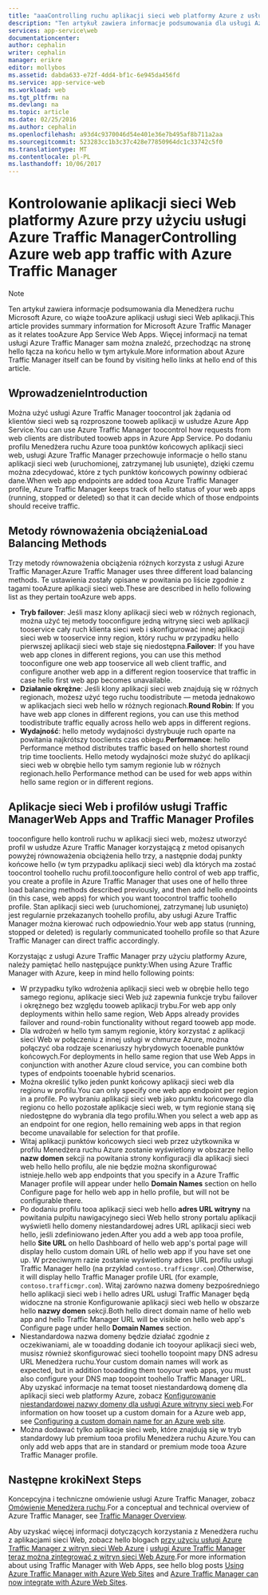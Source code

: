```yaml
---
title: "aaaControlling ruchu aplikacji sieci web platformy Azure z usługą Azure Traffic Manager"
description: "Ten artykuł zawiera informacje podsumowania dla usługi Azure Traffic Manager pod kątem tooAzure aplikacji sieci web."
services: app-service\web
documentationcenter: 
author: cephalin
writer: cephalin
manager: erikre
editor: mollybos
ms.assetid: dabda633-e72f-4dd4-bf1c-6e945da456fd
ms.service: app-service-web
ms.workload: web
ms.tgt_pltfrm: na
ms.devlang: na
ms.topic: article
ms.date: 02/25/2016
ms.author: cephalin
ms.openlocfilehash: a93d4c9370046d54e401e36e7b495af8b711a2aa
ms.sourcegitcommit: 523283cc1b3c37c428e77850964dc1c33742c5f0
ms.translationtype: MT
ms.contentlocale: pl-PL
ms.lasthandoff: 10/06/2017
---
```

# <a name="controlling-azure-web-app-traffic-with-azure-traffic-manager"></a><span data-ttu-id="ecfdb-103">Kontrolowanie aplikacji sieci Web platformy Azure przy użyciu usługi Azure Traffic Manager</span><span class="sxs-lookup"><span data-stu-id="ecfdb-103">Controlling Azure web app traffic with Azure Traffic Manager</span></span>
> [!NOTE]
> <span data-ttu-id="ecfdb-104">Ten artykuł zawiera informacje podsumowania dla Menedżera ruchu Microsoft Azure, co wiąże tooAzure aplikacji usługi sieci Web aplikacji.</span><span class="sxs-lookup"><span data-stu-id="ecfdb-104">This article provides summary information for Microsoft Azure Traffic Manager as it relates tooAzure App Service Web Apps.</span></span> <span data-ttu-id="ecfdb-105">Więcej informacji na temat usługi Azure Traffic Manager sam można znaleźć, przechodząc na stronę hello łącza na końcu hello w tym artykule.</span><span class="sxs-lookup"><span data-stu-id="ecfdb-105">More information about Azure Traffic Manager itself can be found by visiting hello links at hello end of this article.</span></span>
> 
> 

## <a name="introduction"></a><span data-ttu-id="ecfdb-106">Wprowadzenie</span><span class="sxs-lookup"><span data-stu-id="ecfdb-106">Introduction</span></span>
<span data-ttu-id="ecfdb-107">Można użyć usługi Azure Traffic Manager toocontrol jak żądania od klientów sieci web są rozproszone tooweb aplikacji w usłudze Azure App Service.</span><span class="sxs-lookup"><span data-stu-id="ecfdb-107">You can use Azure Traffic Manager toocontrol how requests from web clients are distributed tooweb apps in Azure App Service.</span></span> <span data-ttu-id="ecfdb-108">Po dodaniu profilu Menedżera ruchu Azure tooa punktów końcowych aplikacji sieci web, usługi Azure Traffic Manager przechowuje informacje o hello stanu aplikacji sieci web (uruchomionej, zatrzymanej lub usunięte), dzięki czemu można zdecydować, które z tych punktów końcowych powinny odbierać dane.</span><span class="sxs-lookup"><span data-stu-id="ecfdb-108">When web app endpoints are added tooa Azure Traffic Manager profile, Azure Traffic Manager keeps track of hello status of your web apps (running, stopped or deleted) so that it can decide which of those endpoints should receive traffic.</span></span>

## <a name="load-balancing-methods"></a><span data-ttu-id="ecfdb-109">Metody równoważenia obciążenia</span><span class="sxs-lookup"><span data-stu-id="ecfdb-109">Load Balancing Methods</span></span>
<span data-ttu-id="ecfdb-110">Trzy metody równoważenia obciążenia różnych korzysta z usługi Azure Traffic Manager.</span><span class="sxs-lookup"><span data-stu-id="ecfdb-110">Azure Traffic Manager uses three different load balancing methods.</span></span> <span data-ttu-id="ecfdb-111">Te ustawienia zostały opisane w powitania po liście zgodnie z tagami tooAzure aplikacji sieci web.</span><span class="sxs-lookup"><span data-stu-id="ecfdb-111">These are described  in hello following list as they pertain tooAzure web apps.</span></span>

* <span data-ttu-id="ecfdb-112">**Tryb failover**: Jeśli masz klony aplikacji sieci web w różnych regionach, można użyć tej metody tooconfigure jedną witrynę sieci web aplikacji tooservice cały ruch klienta sieci web i skonfigurować innej aplikacji sieci web w tooservice inny region, który ruchu w przypadku hello pierwszej aplikacji sieci web staje się niedostępna.</span><span class="sxs-lookup"><span data-stu-id="ecfdb-112">**Failover**: If you have web app clones in different regions, you can use this method tooconfigure one web app tooservice all web client traffic, and configure another web app in a different region tooservice that traffic in case hello first web app becomes unavailable.</span></span>
* <span data-ttu-id="ecfdb-113">**Działanie okrężne**: Jeśli klony aplikacji sieci web znajdują się w różnych regionach, możesz użyć tego ruchu toodistribute — metoda jednakowo w aplikacjach sieci web hello w różnych regionach.</span><span class="sxs-lookup"><span data-stu-id="ecfdb-113">**Round Robin**: If you have web app clones in different regions, you can use this method toodistribute traffic equally across hello web apps in different regions.</span></span>
* <span data-ttu-id="ecfdb-114">**Wydajność**: hello metody wydajności dystrybuuje ruch oparte na powitania najkrótszy tooclients czas obiegu.</span><span class="sxs-lookup"><span data-stu-id="ecfdb-114">**Performance**: hello Performance method distributes traffic based on hello shortest round trip time tooclients.</span></span> <span data-ttu-id="ecfdb-115">Hello metody wydajności może służyć do aplikacji sieci web w obrębie hello tym samym regionie lub w różnych regionach.</span><span class="sxs-lookup"><span data-stu-id="ecfdb-115">hello Performance method can be used for web apps within hello same region or in different regions.</span></span>

## <a name="web-apps-and-traffic-manager-profiles"></a><span data-ttu-id="ecfdb-116">Aplikacje sieci Web i profilów usługi Traffic Manager</span><span class="sxs-lookup"><span data-stu-id="ecfdb-116">Web Apps and Traffic Manager Profiles</span></span>
<span data-ttu-id="ecfdb-117">tooconfigure hello kontroli ruchu w aplikacji sieci web, możesz utworzyć profil w usłudze Azure Traffic Manager korzystającą z metod opisanych powyżej równoważenia obciążenia hello trzy, a następnie dodaj punkty końcowe hello (w tym przypadku aplikacji sieci web) dla których ma zostać toocontrol toohello ruchu profil.</span><span class="sxs-lookup"><span data-stu-id="ecfdb-117">tooconfigure hello control of web app traffic, you create a profile in Azure Traffic Manager that uses one of hello three load balancing methods described previously, and then add hello endpoints (in this case, web apps) for which you want toocontrol traffic toohello profile.</span></span> <span data-ttu-id="ecfdb-118">Stan aplikacji sieci web (uruchomionej, zatrzymanej lub usunięto) jest regularnie przekazanych toohello profilu, aby usługi Azure Traffic Manager można kierować ruch odpowiednio.</span><span class="sxs-lookup"><span data-stu-id="ecfdb-118">Your web app status (running, stopped or deleted) is regularly communicated toohello profile so that Azure Traffic Manager can direct traffic accordingly.</span></span>

<span data-ttu-id="ecfdb-119">Korzystając z usługi Azure Traffic Manager przy użyciu platformy Azure, należy pamiętać hello następujące punkty:</span><span class="sxs-lookup"><span data-stu-id="ecfdb-119">When using Azure Traffic Manager with Azure, keep in mind hello following points:</span></span>

* <span data-ttu-id="ecfdb-120">W przypadku tylko wdrożenia aplikacji sieci web w obrębie hello tego samego regionu, aplikacje sieci Web już zapewnia funkcje trybu failover i okrężnego bez względu tooweb aplikacji trybu.</span><span class="sxs-lookup"><span data-stu-id="ecfdb-120">For web app only deployments within hello same region, Web Apps already provides failover and round-robin functionality without regard tooweb app mode.</span></span>
* <span data-ttu-id="ecfdb-121">Dla wdrożeń w hello tym samym regionie, który korzystać z aplikacji sieci Web w połączeniu z innej usługi w chmurze Azure, można połączyć oba rodzaje scenariuszy hybrydowych tooenable punktów końcowych.</span><span class="sxs-lookup"><span data-stu-id="ecfdb-121">For deployments in hello same region that use Web Apps in conjunction with another Azure cloud service, you can combine both types of endpoints tooenable hybrid scenarios.</span></span>
* <span data-ttu-id="ecfdb-122">Można określić tylko jeden punkt końcowy aplikacji sieci web dla regionu w profilu.</span><span class="sxs-lookup"><span data-stu-id="ecfdb-122">You can only specify one web app endpoint per region in a profile.</span></span> <span data-ttu-id="ecfdb-123">Po wybraniu aplikacji sieci web jako punktu końcowego dla regionu co hello pozostałe aplikacje sieci web, w tym regionie staną się niedostępne do wybrania dla tego profilu.</span><span class="sxs-lookup"><span data-stu-id="ecfdb-123">When you select a web app as an endpoint for one region, hello remaining web apps in that region become unavailable for selection for that profile.</span></span>
* <span data-ttu-id="ecfdb-124">Witaj aplikacji punktów końcowych sieci web przez użytkownika w profilu Menedżera ruchu Azure zostanie wyświetlony w obszarze hello **nazw domen** sekcji na powitania strony konfiguracji dla aplikacji sieci web hello hello profilu, ale nie będzie można skonfigurować istnieje.</span><span class="sxs-lookup"><span data-stu-id="ecfdb-124">hello web app endpoints that you specify in a Azure Traffic Manager profile will appear under hello **Domain Names** section on hello Configure page for hello web app in hello profile, but will not be configurable there.</span></span>
* <span data-ttu-id="ecfdb-125">Po dodaniu profilu tooa aplikacji sieci web hello **adres URL witryny** na powitania pulpitu nawigacyjnego sieci Web hello strony portalu aplikacji wyświetli hello domeny niestandardowej adres URL aplikacji sieci web hello, jeśli zdefiniowano jeden.</span><span class="sxs-lookup"><span data-stu-id="ecfdb-125">After you add a web app tooa profile, hello **Site URL** on hello Dashboard of hello web app's portal page will display hello custom domain URL of hello web app if you have set one up.</span></span> <span data-ttu-id="ecfdb-126">W przeciwnym razie zostanie wyświetlony adres URL profilu usługi Traffic Manager hello (na przykład `contoso.trafficmgr.com`).</span><span class="sxs-lookup"><span data-stu-id="ecfdb-126">Otherwise, it will display hello Traffic Manager profile URL (for example, `contoso.trafficmgr.com`).</span></span> <span data-ttu-id="ecfdb-127">Witaj zarówno nazwa domeny bezpośredniego hello aplikacji sieci web i hello adres URL usługi Traffic Manager będą widoczne na stronie Konfigurowanie aplikacji sieci web hello w obszarze hello **nazwy domen** sekcji.</span><span class="sxs-lookup"><span data-stu-id="ecfdb-127">Both hello direct domain name of hello web app and hello Traffic Manager URL will be visible on hello web app's Configure page under hello **Domain Names** section.</span></span>
* <span data-ttu-id="ecfdb-128">Niestandardowa nazwa domeny będzie działać zgodnie z oczekiwaniami, ale w tooadding dodanie ich tooyour aplikacji sieci web, musisz również skonfigurować sieci toohello toopoint mapy DNS adresu URL Menedżera ruchu.</span><span class="sxs-lookup"><span data-stu-id="ecfdb-128">Your custom domain names will work as expected, but in addition tooadding them tooyour web apps, you must also configure your DNS map toopoint toohello Traffic Manager URL.</span></span> <span data-ttu-id="ecfdb-129">Aby uzyskać informacje na temat tooset niestandardową domenę dla aplikacji sieci web platformy Azure, zobacz [Konfigurowanie niestandardowej nazwy domeny dla usługi Azure witryny sieci web](app-service-web-tutorial-custom-domain.md).</span><span class="sxs-lookup"><span data-stu-id="ecfdb-129">For information on how tooset up a custom domain for a Azure web app,  see [Configuring a custom domain name for an Azure web site](app-service-web-tutorial-custom-domain.md).</span></span>
* <span data-ttu-id="ecfdb-130">Można dodawać tylko aplikacje sieci web, które znajdują się w tryb standardowy lub premium tooa profilu Menedżera ruchu Azure.</span><span class="sxs-lookup"><span data-stu-id="ecfdb-130">You can only add web apps that are in standard or premium mode tooa Azure Traffic Manager profile.</span></span>

## <a name="next-steps"></a><span data-ttu-id="ecfdb-131">Następne kroki</span><span class="sxs-lookup"><span data-stu-id="ecfdb-131">Next Steps</span></span>
<span data-ttu-id="ecfdb-132">Koncepcyjna i techniczne omówienie usługi Azure Traffic Manager, zobacz [Omówienie Menedżera ruchu](../traffic-manager/traffic-manager-overview.md).</span><span class="sxs-lookup"><span data-stu-id="ecfdb-132">For a conceptual and technical overview of Azure Traffic Manager, see [Traffic Manager Overview](../traffic-manager/traffic-manager-overview.md).</span></span>

<span data-ttu-id="ecfdb-133">Aby uzyskać więcej informacji dotyczących korzystania z Menedżera ruchu z aplikacjami sieci Web, zobacz hello blogach [przy użyciu usługi Azure Traffic Manager z witryn sieci Web Azure](http://blogs.msdn.com/b/waws/archive/2014/03/18/using-windows-azure-traffic-manager-with-waws.aspx) i [usługi Azure Traffic Manager teraz można zintegrować z witryn sieci Web Azure](https://azure.microsoft.com/blog/2014/03/27/azure-traffic-manager-can-now-integrate-with-azure-web-sites/).</span><span class="sxs-lookup"><span data-stu-id="ecfdb-133">For more information about using Traffic Manager with Web Apps, see hello blog posts [Using Azure Traffic Manager with Azure Web Sites](http://blogs.msdn.com/b/waws/archive/2014/03/18/using-windows-azure-traffic-manager-with-waws.aspx) and [Azure Traffic Manager can now integrate with Azure Web Sites](https://azure.microsoft.com/blog/2014/03/27/azure-traffic-manager-can-now-integrate-with-azure-web-sites/).</span></span>

